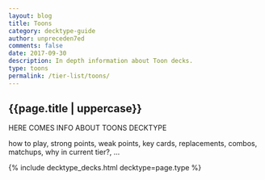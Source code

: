 ```yaml
---
layout: blog
title: Toons
category: decktype-guide
author: unpreceden7ed
comments: false
date: 2017-09-30
description: In depth information about Toon decks.
type: toons
permalink: /tier-list/toons/
---
```


<div class="section">
    <h2>{{page.title | uppercase}}</h2>
    <p>HERE COMES INFO ABOUT TOONS DECKTYPE</p>
    <p>how to play, strong points, weak points, key cards, replacements, combos, matchups, why in current tier?, ...</p>
</div>

{% include decktype_decks.html decktype=page.type %}